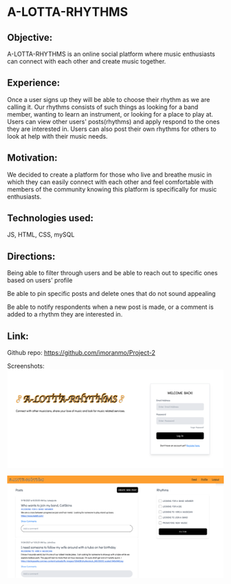 # A-LOTTA-RHYTHMS

## Objective:

A-LOTTA-RHYTHMS is an online social platform where music enthusiasts can connect with each other and create music together. 


## Experience:

Once a user signs up they will be able to choose their rhythm as we are calling it. Our rhythms consists of such things as looking for a band member,  wanting to learn an instrument, or looking for a place to play at. Users can view other users' posts(rhythms) and apply respond to the ones they are interested in. Users can also post their own rhythms for others to look at help with their music needs. 

## Motivation:

We decided to create a platform for those who live and breathe music in which they can easily connect with each other and feel comfortable with members of the community knowing this platform is specifically for music enthusiasts. 


## Technologies used:
JS,
HTML,
CSS,
mySQL


## Directions:

Being able to filter through users and be able to reach out to specific ones based on users' profile

Be able to pin specific posts and delete ones that do not sound appealing

Be able to notify respondents when a new post is made, or a comment is added to a rhythm they are interested in.




## Link:



Github repo: https://github.com/imoranmo/Project-2

Screenshots:
![image](./intro.png)

![image](./home.png)
